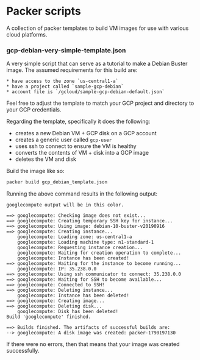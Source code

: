 # Packer scripts

A collection of packer templates to build VM images for use with various cloud
platforms.

### gcp-debian-very-simple-template.json

A very simple script that can serve as a tutorial to make a Debian Buster
image. The assumed requirements for this build are:

    * have access to the zone `us-central1-a`
    * have a project called `sample-gcp-debian`
    * account file is `/gcloud/sample-gcp-debian-default.json`

Feel free to adjust the template to match your GCP project and directory to
your GCP credentials.

Regarding the template, specifically it does the following:

* creates a new Debian VM + GCP disk on a GCP account
* creates a generic user called `gcp-user`
* uses ssh to connect to ensure the VM is healthy
* converts the contents of VM + disk into a GCP image
* deletes the VM and disk

Build the image like so:

```bash
packer build gcp_debian_template.json
```

Running the above command results in the following output:

```
googlecompute output will be in this color.

==> googlecompute: Checking image does not exist...
==> googlecompute: Creating temporary SSH key for instance...
==> googlecompute: Using image: debian-10-buster-v20190916
==> googlecompute: Creating instance...
    googlecompute: Loading zone: us-central1-a
    googlecompute: Loading machine type: n1-standard-1
    googlecompute: Requesting instance creation...
    googlecompute: Waiting for creation operation to complete...
    googlecompute: Instance has been created!
==> googlecompute: Waiting for the instance to become running...
    googlecompute: IP: 35.238.0.0
==> googlecompute: Using ssh communicator to connect: 35.238.0.0
==> googlecompute: Waiting for SSH to become available...
==> googlecompute: Connected to SSH!
==> googlecompute: Deleting instance...
    googlecompute: Instance has been deleted!
==> googlecompute: Creating image...
==> googlecompute: Deleting disk...
    googlecompute: Disk has been deleted!
Build 'googlecompute' finished.

==> Builds finished. The artifacts of successful builds are:
--> googlecompute: A disk image was created: packer-1790197130
```

If there were no errors, then that means that your image was created
successfully.
